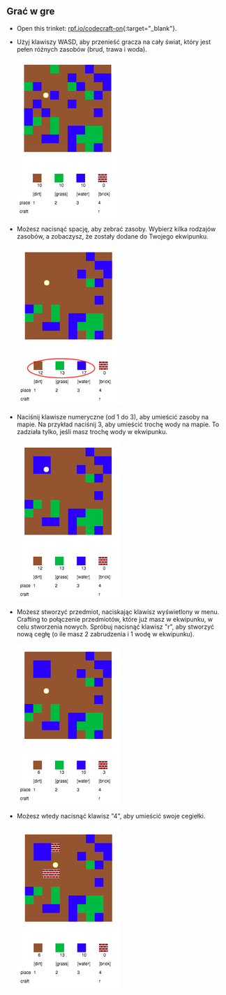 ## Grać w gre

+ Open this trinket: [rpf.io/codecraft-on](http://rpf.io/codecraft-on){:target="_blank"}.

+ Użyj klawiszy WASD, aby przenieść gracza na cały świat, który jest pełen różnych zasobów (brud, trawa i woda).
    
    ![zrzut ekranu](images/craft-move.png)

+ Możesz nacisnąć spację, aby zebrać zasoby. Wybierz kilka rodzajów zasobów, a zobaczysz, że zostały dodane do Twojego ekwipunku.
    
    ![zrzut ekranu](images/craft-pickup.png)

+ Naciśnij klawisze numeryczne (od 1 do 3), aby umieścić zasoby na mapie. Na przykład naciśnij 3, aby umieścić trochę wody na mapie. To zadziała tylko, jeśli masz trochę wody w ekwipunku.
    
    ![zrzut ekranu](images/craft-place-water.png)

+ Możesz stworzyć przedmiot, naciskając klawisz wyświetlony w menu. Crafting to połączenie przedmiotów, które już masz w ekwipunku, w celu stworzenia nowych. Spróbuj nacisnąć klawisz "r", aby stworzyć nową cegłę (o ile masz 2 zabrudzenia i 1 wodę w ekwipunku).
    
    ![zrzut ekranu](images/craft-craft-brick.png)

+ Możesz wtedy nacisnąć klawisz "4", aby umieścić swoje cegiełki.
    
    ![zrzut ekranu](images/craft-place-brick.png)